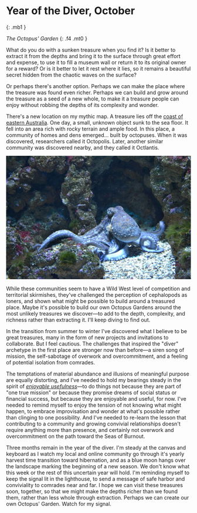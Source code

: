 # Year of the Diver, October
{: .mb1 }

_The Octopus' Garden_
{: .f4 .mt0 }

What do you do with a sunken treasure when you find it? Is it better to extract it from the depths and bring it to the surface through great effort and expense, to use it to fill a museum wall or return it to its original owner for a reward? Or is it better to let it rest where it lies, so it remains a beautiful secret hidden from the chaotic waves on the surface?

Or perhaps there's another option. Perhaps we can make the place where the treasure was found even richer. Perhaps we can build and grow around the treasure as a seed of a new whole, to make it a treasure people can enjoy without robbing the depths of its complexity and wonder.

There's a new location on my mythic map. A treasure lies off the [coast of eastern Australia](https://qz.com/1077632/octlantis-is-a-just-discovered-underwater-city-engineered-by-octopuses/). One day, a small, unknown object sunk to the sea floor. It fell into an area rich with rocky terrain and ample food. In this place, a community of homes and dens emerged... built by octopuses. When it was discovered, researchers called it Octopolis. Later, another similar community was discovered nearby, and they called it Octlantis.

![Octopus](/img/octopus.jpg)

While these communities seem to have a Wild West level of competition and territorial skirmishes, they've challenged the perception of cephalopods as loners, and shown what might be possible to build around a treasured place. Maybe it's possible to build our own Octopus Gardens around the most unlikely treasures we discover—to add to the depth, complexity, and richness rather than extracting it. I'll keep diving to find out.

In the transition from summer to winter I've discovered what I believe to be great treasures, many in the form of new projects and invitations to collaborate. But I feel cautious. The challenges that inspired the "diver" archetype in the first place are stronger now than before—a siren song of mission, the self-sabotage of overwork and overcommitment, and a feeling of potential isolation from comrades.

The temptations of material abundance and illusions of meaningful purpose are equally distorting, and I've needed to hold my bearings steady in the spirit of _[enjoyable usefulness](https://meaningness.com/enjoyable-usefulness)_—to do things not because they are part of "one true mission" or because they promise dreams of social status or financial success, but because they are enjoyable and useful, for now. I've needed to remind myself to enjoy the tension of not knowing what might happen, to embrace improvisation and wonder at what's possible rather than clinging to one possibility. And I've needed to re-learn the lesson that contributing to a community and growing convivial relationships doesn't require anything more than presence, and certainly not overwork and overcommitment on the path toward the Seas of Burnout.

Three months remain in the year of the diver. I'm steady at the canvas and keyboard as I watch my local and online community go through it's yearly harvest time transition toward hibernation, and as a blue moon hangs over the landscape marking the beginning of a new season. We don't know what this week or the rest of this uncertain year will hold. I'm reminding myself to keep the signal lit in the lighthouse, to send a message of safe harbor and conviviality to comrades near and far. I hope we can visit these treasures soon, together, so that we might make the depths richer than we found them, rather than less whole through extraction. Perhaps we can create our own Octopus' Garden. Watch for my signal.

